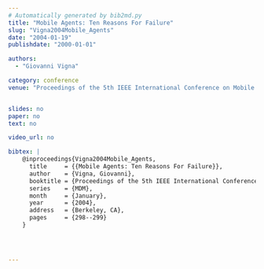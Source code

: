 ```yaml
---
# Automatically generated by bib2md.py
title: "Mobile Agents: Ten Reasons For Failure"
slug: "Vigna2004Mobile_Agents"
date: "2004-01-19"
publishdate: "2000-01-01"

authors:
  - "Giovanni Vigna"

category: conference
venue: "Proceedings of the 5th IEEE International Conference on Mobile Data Management (MDM)"


slides: no
paper: no
text: no

video_url: no

bibtex: |
    @inproceedings{Vigna2004Mobile_Agents,
      title     = {{Mobile Agents: Ten Reasons For Failure}},
      author    = {Vigna, Giovanni},
      booktitle = {Proceedings of the 5th IEEE International Conference on Mobile Data Management},
      series    = {MDM},
      month     = {January},
      year      = {2004},
      address   = {Berkeley, CA},
      pages     = {298--299}
    }




---
```


